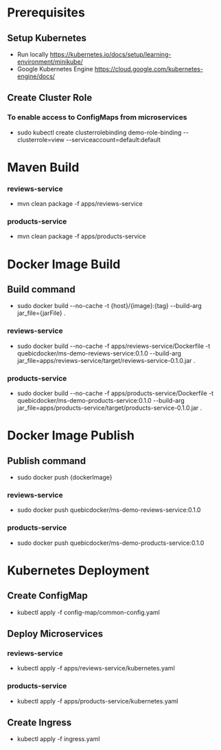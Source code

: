 # Prerequisites
## Setup Kubernetes
* Run locally https://kubernetes.io/docs/setup/learning-environment/minikube/
* Google Kubernetes Engine https://cloud.google.com/kubernetes-engine/docs/

## Create Cluster Role
### To enable access to ConfigMaps from  microservices
* sudo kubectl create clusterrolebinding demo-role-binding --clusterrole=view --serviceaccount=default:default

# Maven Build
### reviews-service
* mvn clean package -f apps/reviews-service

### products-service
* mvn clean package -f apps/products-service

# Docker Image Build
## Build command
* sudo docker build --no-cache -t {host}/{image}:{tag} --build-arg jar_file={jarFile} .

### reviews-service
* sudo docker build --no-cache -f apps/reviews-service/Dockerfile -t quebicdocker/ms-demo-reviews-service:0.1.0 --build-arg jar_file=apps/reviews-service/target/reviews-service-0.1.0.jar .

### products-service
* sudo docker build --no-cache -f apps/products-service/Dockerfile -t quebicdocker/ms-demo-products-service:0.1.0 --build-arg jar_file=apps/products-service/target/products-service-0.1.0.jar .

# Docker Image Publish
## Publish command
* sudo docker push {dockerImage}

### reviews-service
* sudo docker push quebicdocker/ms-demo-reviews-service:0.1.0

### products-service
* sudo docker push quebicdocker/ms-demo-products-service:0.1.0


# Kubernetes Deployment
## Create ConfigMap
* kubectl apply -f config-map/common-config.yaml

## Deploy Microservices
### reviews-service
* kubectl apply -f apps/reviews-service/kubernetes.yaml

### products-service
* kubectl apply -f apps/products-service/kubernetes.yaml

## Create Ingress
* kubectl apply -f ingress.yaml

